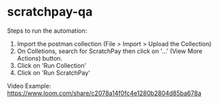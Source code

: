 # scratchpay-qa

Steps to run the automation:

1. Import the postman collection (File > Import > Upload the Collection)
2. On Colletions, search for ScratchPay then click on '...' (View More Actions) button.
3. Click on 'Run Collection'
4. Click on 'Run ScratchPay'

Video Example: https://www.loom.com/share/c2078a14f0fc4e1280b2804d85ba678a
